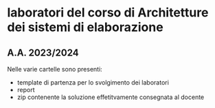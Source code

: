 # laboratori del corso di Architetture dei sistemi di elaborazione 
## A.A. 2023/2024

Nelle varie cartelle sono presenti:
- template di partenza per lo svolgimento dei laboratori
- report
- zip contenente la soluzione effetitvamente consegnata al docente
